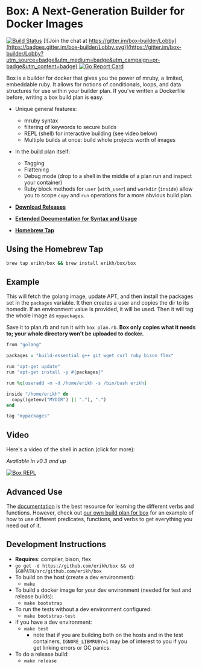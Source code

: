 # Box: A Next-Generation Builder for Docker Images 

[![Build Status](http://home.hollensbe.org:8080/job/box-master/badge/icon)](http://home.hollensbe.org:8080/job/box-master/)
[![Join the chat at https://gitter.im/box-builder/Lobby](https://badges.gitter.im/box-builder/Lobby.svg)](https://gitter.im/box-builder/Lobby?utm_source=badge&utm_medium=badge&utm_campaign=pr-badge&utm_content=badge)
[![Go Report Card](https://goreportcard.com/badge/github.com/erikh/box)](https://goreportcard.com/report/github.com/erikh/box)

Box is a builder for docker that gives you the power of mruby, a limited,
embeddable ruby. It allows for notions of conditionals, loops, and data
structures for use within your builder plan. If you've written a Dockerfile
before, writing a box build plan is easy.

* Unique general features:
  * mruby syntax
  * filtering of keywords to secure builds
  * REPL (shell) for interactive building (see video below)
  * Multiple builds at once: build whole projects worth of images
* In the build plan itself:
  * Tagging
  * Flattening
  * Debug mode (drop to a shell in the middle of a plan run and inspect your container)
  * Ruby block methods for `user` (`with_user`) and `workdir` (`inside`) allow
    you to scope `copy` and `run` operations for a more obvious build plan.

* **[Download Releases](https://github.com/erikh/box/releases/)**
* **[Extended Documentation for Syntax and Usage](https://erikh.github.io/box/)**
* **[Homebrew Tap](https://github.com/erikh/homebrew-box)**

## Using the Homebrew Tap

```bash
brew tap erikh/box && brew install erikh/box/box
```

## Example

This will fetch the golang image, update APT, and then install the packages set
in the `packages` variable. It then creates a user and copies the dir to its
homedir. If an environment value is provided, it will be used. Then it will tag
the whole image as `mypackages`.

Save it to plan.rb and run it with `box plan.rb`. **Box only copies what it
needs to; your whole directory won't be uploaded to docker.**

```ruby
from "golang"

packages = "build-essential g++ git wget curl ruby bison flex"

run "apt-get update"
run "apt-get install -y #{packages}"

run %q[useradd -m -d /home/erikh -s /bin/bash erikh]

inside "/home/erikh" do
  copy((getenv("MYDIR") || "."), ".")
end

tag "mypackages"
```

## Video

Here's a video of the shell in action (click for more):

*Available in v0.3 and up*

[![Box REPL](http://i.makeagif.com/media/11-14-2016/HH-2BW.gif)](https://youtu.be/znCfrabMUs0)

## Advanced Use

The [documentation](https://erikh.github.io/box/) is the best resource for
learning the different verbs and functions. However, check out
[our own build plan for box](https://github.com/erikh/box/blob/master/build.rb)
for an example of how to use different predicates, functions, and verbs to
get everything you need out of it.

## Development Instructions

* **Requires**: compiler, bison, flex
* `go get -d https://github.com/erikh/box && cd $GOPATH/src/github.com/erikh/box`
* To build on the host (create a dev environment):
  * `make`
* To build a docker image for your dev environment (needed for test and release builds):
  * `make bootstrap`
* To run the tests without a dev environment configured:
  * `make bootstrap-test`
* If you have a dev environment:
  * `make test`
    * note that if you are building both on the hosts and in the test
      containers, `IGNORE_LIBMRUBY=1` may be of interest to you if you get
      linking errors or GC panics.
* To do a release build:
  * `make release`

